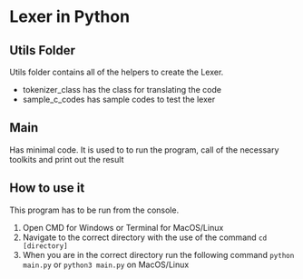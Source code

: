 # Lexer in Python

## Utils Folder
Utils folder contains all of the helpers to create the Lexer.
* tokenizer_class has the class for translating the code
* sample_c_codes has sample codes to test the lexer

## Main
Has minimal code. It is used to to run the program, call of the necessary toolkits and print out the result

## How to use it
This program has to be run from the console.

1. Open CMD for Windows or Terminal for MacOS/Linux
2. Navigate to the correct directory with the use of the command `cd [directory]`
3. When you are in the correct directory run the following command `python main.py` or `python3 main.py` on MacOS/Linux
